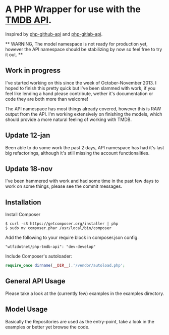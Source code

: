 A PHP Wrapper for use with the [TMDB API](http://http://docs.themoviedb.apiary.io/).
==============

Inspired by [php-github-api](https://github.com/KnpLabs/php-github-api) and [php-gitlab-api](https://github.com/m4tthumphrey/php-gitlab-api/).

** WARNING, The model namespace is not ready for production yet, however the API namespace should be stabilizing by now so feel free to try it out. **

Work in progress
----------------

I've started working on this since the week of October-November 2013. I hoped to finish this pretty quick but I've been slammed with work, if you feel like lending a hand please contribute, wether it's documentation or code they are both more than welcome!

The API namespace has most things already covered, however this is RAW output from the API. I'm working extensively on finishing the models, which should provide a more natural feeling of working with TMDB.

Update 12-jan
--------------

Been able to do some work the past 2 days, API namespace has had it's last big refactorings, although it's still missing the account functionalities.

Update 18-nov
--------------

I've been hammered with work and had some time in the past few days to work on some things, please see the commit messages.

Installation
------------
Install Composer

```
$ curl -sS https://getcomposer.org/installer | php
$ sudo mv composer.phar /usr/local/bin/composer
```

Add the following to your require block in composer.json config.

```
"wtfzdotnet/php-tmdb-api": "dev-develop"
```

Include Composer's autoloader:


```php
require_once dirname(__DIR__).'/vendor/autoload.php';
```


General API Usage
-----------------

Please take a look at the (currently few) examples in the examples directory.

Model Usage
-----------

Basically the Repositories are used as the entry-point, take a look in the examples or better yet browse the code.
